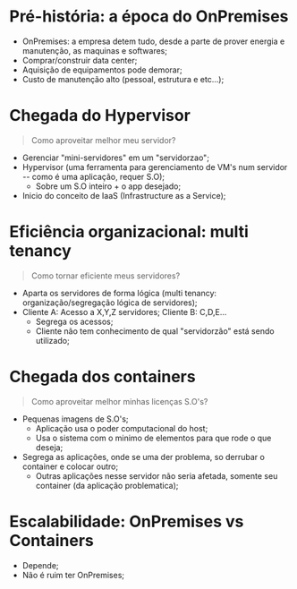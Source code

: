 # Pré-história: a época do OnPremises

- OnPremises: a empresa detem tudo, desde a parte de prover energia e manutenção, as maquinas e softwares;
- Comprar/construir data center;
- Aquisição de equipamentos pode demorar;
- Custo de manutenção alto (pessoal, estrutura e etc...);

# Chegada do Hypervisor

> Como aproveitar melhor meu servidor?

- Gerenciar "mini-servidores" em um "servidorzao";
- Hypervisor (uma ferramenta para gerenciamento de VM's num servidor -- como é uma aplicação, requer S.O);
    - Sobre um S.O inteiro + o app desejado;
- Inicio do conceito de IaaS (Infrastructure as a Service);


# Eficiência organizacional: multi tenancy

> Como tornar eficiente meus servidores?

- Aparta os servidores de forma lógica (multi tenancy: organização/segregação lógica de servidores);
- Cliente A: Acesso a X,Y,Z servidores; Cliente B: C,D,E...
    - Segrega os acessos;
    - Cliente não tem conhecimento de qual "servidorzão" está sendo utilizado;

# Chegada dos containers

> Como aproveitar melhor minhas licenças S.O's?

- Pequenas imagens de S.O's;
    - Aplicação usa o poder computacional do host;
    - Usa o sistema com o minimo de elementos para que rode o que deseja;
- Segrega as aplicações, onde se uma der problema, so derrubar o container e colocar outro;
    - Outras aplicações nesse servidor não seria afetada, somente seu container (da aplicação problematica);

# Escalabilidade: OnPremises vs Containers

- Depende;
- Não é ruim ter OnPremises;
